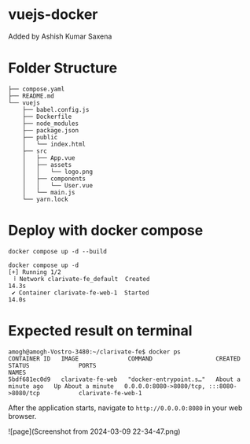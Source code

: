 # vuejs-docker

Added by Ashish Kumar Saxena
# Folder Structure

```
├── compose.yaml
├── README.md
└── vuejs
    ├── babel.config.js
    ├── Dockerfile
    ├── node_modules
    ├── package.json
    ├── public
    │   └── index.html
    ├── src
    │   ├── App.vue
    │   ├── assets
    │   │   └── logo.png
    │   ├── components
    │   │   └── User.vue
    │   └── main.js
    └── yarn.lock
```
# Deploy with docker compose
```
docker compose up -d --build

docker compose up -d
[+] Running 1/2
 ⠸ Network clarivate-fe_default  Created                                                                                                        14.3s 
 ✔ Container clarivate-fe-web-1  Started                                                                                                        14.0s 
```
# Expected result on terminal
```
amogh@amogh-Vostro-3480:~/clarivate-fe$ docker ps
CONTAINER ID   IMAGE              COMMAND                  CREATED              STATUS              PORTS                                               NAMES
5bdf681ec0d9   clarivate-fe-web   "docker-entrypoint.s…"   About a minute ago   Up About a minute   0.0.0.0:8080->8080/tcp, :::8080->8080/tcp           clarivate-fe-web-1

```

After the application starts, navigate to `http://0.0.0.0:8080` in your web browser.

![page](Screenshot from 2024-03-09 22-34-47.png)


